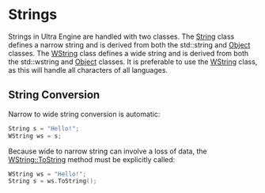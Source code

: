 # Strings #
Strings in Ultra Engine are handled with two classes. The [String](String.md) class defines a narrow string and is derived from both the std::string and [Object](Object.md) classes. The [WString](WString.md) class defines a wide string and is derived from both the std::wstring and [Object](Object.md) classes. It is preferable to use the [WString](WString.md) class, as this will handle all characters of all languages.

## String Conversion ##
Narrow to wide string conversion is automatic:
```c++
String s = "Hello!";
WString ws = s;
```

Because wide to narrow string can involve a loss of data, the [WString::ToString](WString_ToString.md) method must be explicitly called:
```c++
WString ws = "Hello!";
String s = ws.ToString();
```
